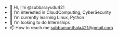 - 👋 Hi, I’m @subbarayudu421
- 👀 I’m interested in CloudComputing, CyberSecurity
- 🌱 I’m currently learning Linux, Python
- 💞️ I’m looking to do Internships
- 📫 How to reach me subbumunthala421@gmail.com
